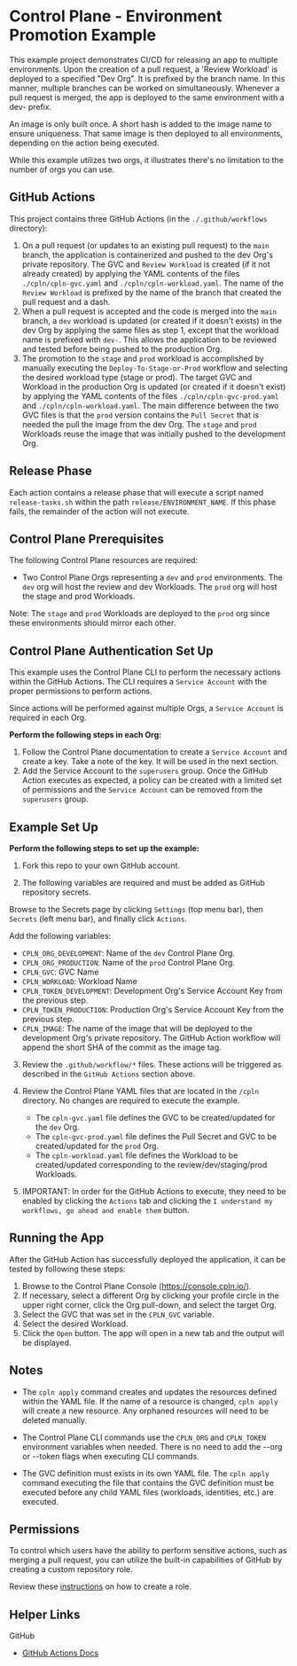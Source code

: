 # Control Plane - Environment Promotion Example

This example project demonstrates CI/CD for releasing an app to multiple environments. Upon the creation of a pull request, a 'Review Workload' is deployed to a specified "Dev Org". It is prefixed by the branch name. In this manner, multiple branches can be worked on simultaneously. Whenever a pull request is merged, the app is deployed to the same environment with a dev- prefix.

An image is only built once. A short hash is added to the image name to ensure uniqueness. That same image is then deployed to all environments, depending on the action being executed.

While this example utilizes two orgs, it illustrates there's no limitation to the number of orgs you can use.

## GitHub Actions

This project contains three GitHub Actions (in the `./.github/workflows` directory):

1. On a pull request (or updates to an existing pull request) to the `main` branch, the application is containerized and pushed
   to the dev Org's private repository. The GVC and `Review Workload` is created (if it not already created) by applying the YAML contents of the files `./cpln/cpln-gvc.yaml` and `./cpln/cpln-workload.yaml`. The name of the `Review Workload` is prefixed by the name of the branch that created the pull request and a dash.
2. When a pull request is accepted and the code is merged into the `main` branch, a `dev` workload is
   updated (or created if it doesn't exists) in the dev Org by applying the same files as step 1, except that the workload name is prefixed with `dev-`. This allows the application to be reviewed and tested before being pushed to the production Org.
3. The promotion to the `stage` and `prod` workload is accomplished by manually executing the `Deploy-To-Stage-or-Prod`
   workflow and selecting the desired workload type (stage or prod). The target GVC and Workload in the production Org is updated (or created if it doesn't exist) by applying the YAML contents of the files `./cpln/cpln-gvc-prod.yaml` and `./cpln/cpln-workload.yaml`. The main difference between the two GVC files is that the `prod` version contains the `Pull Secret` that is needed the pull the image from the dev Org. The `stage` and `prod` Workloads reuse the image that was initially pushed to the development Org.

## Release Phase

Each action contains a release phase that will execute a script named `release-tasks.sh` within the path
`release/ENVIRONMENT_NAME`. If this phase fails, the remainder of the action will not execute.

## Control Plane Prerequisites

The following Control Plane resources are required:

- Two Control Plane Orgs representing a `dev` and `prod` environments. The `dev` org will host the review and dev Workloads. The `prod` org will host the stage and prod Workloads.

Note: The `stage` and `prod` Workloads are deployed to the `prod` org since these environments should mirror each other.

## Control Plane Authentication Set Up

This example uses the Control Plane CLI to perform the necessary actions within the GitHub Actions. The CLI requires a `Service Account` with the proper permissions to perform actions.

Since actions will be performed against multiple Orgs, a `Service Account` is required in each Org.

**Perform the following steps in each Org:**

1. Follow the Control Plane documentation to create a `Service Account` and create a key. Take a note of the key. It will be used in the next section.
2. Add the Service Account to the `superusers` group. Once the GitHub Action executes as expected, a policy can be created with a limited set of permissions and the `Service Account` can be removed from the `superusers` group.

## Example Set Up

**Perform the following steps to set up the example:**

1. Fork this repo to your own GitHub account.

2. The following variables are required and must be added as GitHub repository secrets.

Browse to the Secrets page by clicking `Settings` (top menu bar), then `Secrets` (left menu bar), and finally click `Actions`.

Add the following variables:

- `CPLN_ORG_DEVELOPMENT`: Name of the `dev` Control Plane Org.
- `CPLN_ORG_PRODUCTION`: Name of the `prod` Control Plane Org.
- `CPLN_GVC`: GVC Name
- `CPLN_WORKLOAD`: Workload Name
- `CPLN_TOKEN_DEVELOPMENT`: Development Org's Service Account Key from the previous step.
- `CPLN_TOKEN_PRODUCTION`: Production Org's Service Account Key from the previous step.
- `CPLN_IMAGE`: The name of the image that will be deployed to the development Org's private repository. The GitHub Action workflow will append the short SHA of the commit as the image tag.

3. Review the `.github/workflow/*` files. These actions will be triggered as described in the `GitHub Actions` section above.

4. Review the Control Plane YAML files that are located in the `/cpln` directory. No changes are required to execute the example.

   - The `cpln-gvc.yaml` file defines the GVC to be created/updated for the `dev` Org.
   - The `cpln-gvc-prod.yaml` file defines the Pull Secret and GVC to be created/updated for the `prod` Org.
   - The `cpln-workload.yaml` file defines the Workload to be created/updated corresponding to the review/dev/staging/prod Workloads.

5. IMPORTANT: In order for the GitHub Actions to execute, they need to be enabled by clicking the `Actions` tab and clicking the `I understand my workflows, go ahead and enable them` button.

## Running the App

After the GitHub Action has successfully deployed the application, it can be tested by following these steps:

1. Browse to the Control Plane Console (https://console.cpln.io/).
2. If necessary, select a different Org by clicking your profile circle in the upper right corner, click the Org pull-down, and select the target Org.
3. Select the GVC that was set in the `CPLN_GVC` variable.
4. Select the desired Workload.
5. Click the `Open` button. The app will open in a new tab and the output will be displayed.

## Notes

- The `cpln apply` command creates and updates the resources defined within the YAML file. If the name of a resource is changed, `cpln apply` will create a new resource. Any orphaned resources will need to be deleted manually.

- The Control Plane CLI commands use the `CPLN_ORG` and `CPLN_TOKEN` environment variables when needed. There is no need to add the --org or --token flags when executing CLI commands.

- The GVC definition must exists in its own YAML file. The `cpln apply` command executing the file that contains the GVC definition must be executed before any child YAML files (workloads, identities, etc.) are executed.

## Permissions

To control which users have the ability to perform sensitive actions, such as merging a pull request, you can utilize the built-in capabilities of GitHub by creating a custom repository role.

Review these <a href="https://docs.github.com/en/enterprise-cloud@latest/organizations/managing-peoples-access-to-your-organization-with-roles/managing-custom-repository-roles-for-an-organization" target="_blank">instructions</a> on how to create a role.

## Helper Links

GitHub

- <a href="https://docs.github.com/en/actions" target="_blank">GitHub Actions Docs</a>
